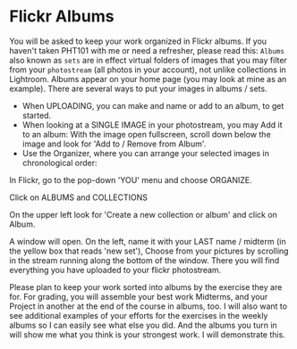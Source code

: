 # Flickr Albums

You will be asked to keep your work organized in Flickr albums. 
If you haven't taken PHT101 with me or need a refresher, please read this:
`Albums` also known as `sets` are in effect virtual folders of images that you may filter from your `photostream` 
(all photos in your account), 
not unlike collections in Lightroom. Albums appear on your home page (you may look at mine as an example). 
There are several ways to put your images in albums / sets.
* When UPLOADING, you can make and name or add to an album, to get started.
* When looking at a SINGLE IMAGE in your photostream, you may Add it to an album: With the image open fullscreen, scroll down below the image and look for 'Add to / Remove from Album'.
* Use the Organizer, where you can arrange your selected images in chronological order:

In Flickr, go to the pop-down 'YOU' menu and choose ORGANIZE.

Click on ALBUMS and COLLECTIONS

On the upper left look for 'Create a new collection or album' and click on Album.

A window will open. 
On the left, name it with your LAST name / midterm (in the yellow box that reads 'new set'),
Choose from your pictures by scrolling in the stream running along the bottom of the window. 
There you will find everything you have uploaded to your flickr photostream. 

Please plan to keep your work sorted into albums by the exercise they are for. 
For grading, you will assemble your best work Midterms, and your Project in another at the end of the course in albums, too. 
I will also want to see additional examples of your efforts for the exercises in the weekly albums so I can easily see what else you did. 
And the albums you turn in will show me what you think is your strongest work. I will demonstrate this.

